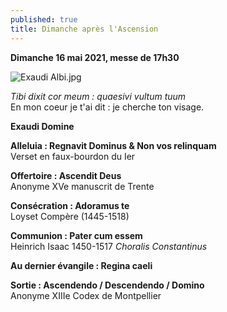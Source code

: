 ```yaml
---
published: true
title: Dimanche après l'Ascension
---
```

**Dimanche 16 mai 2021, messe de 17h30**  

![Exaudi Albi.jpg]({{site.baseurl}}/images/Exaudi%20Albi.jpg)

*Tibi dixit cor meum : quaesivi vultum tuum*  
En mon coeur je t'ai dit : je cherche ton visage.

**Exaudi Domine**

**Alleluia : Regnavit Dominus & Non vos relinquam**  
Verset en faux-bourdon du Ier 

**Offertoire : Ascendit Deus**  
Anonyme XVe manuscrit de Trente

**Consécration : Adoramus te**  
Loyset Compère (1445-1518)

**Communion : Pater cum essem**  
Heinrich Isaac 1450-1517 *Choralis Constantinus*

**Au dernier évangile : Regina caeli**

**Sortie : Ascendendo / Descendendo / Domino**  
Anonyme XIIIe Codex de Montpellier
